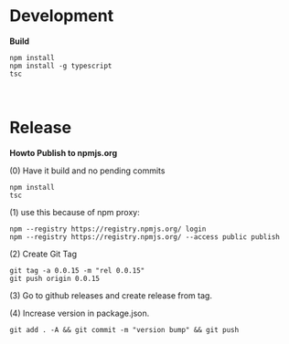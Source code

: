 # Development


**Build**
```
npm install
npm install -g typescript
tsc
```

&nbsp;

# Release

**Howto Publish to npmjs.org**

(0) Have it build and no pending commits

```
npm install
tsc
```

(1) use this because of npm proxy:

```
npm --registry https://registry.npmjs.org/ login
npm --registry https://registry.npmjs.org/ --access public publish
```

(2) Create Git Tag

```
git tag -a 0.0.15 -m "rel 0.0.15"
git push origin 0.0.15
```

(3) Go to github releases and create release from tag.

(4) Increase version in package.json.

```
git add . -A && git commit -m "version bump" && git push
```
